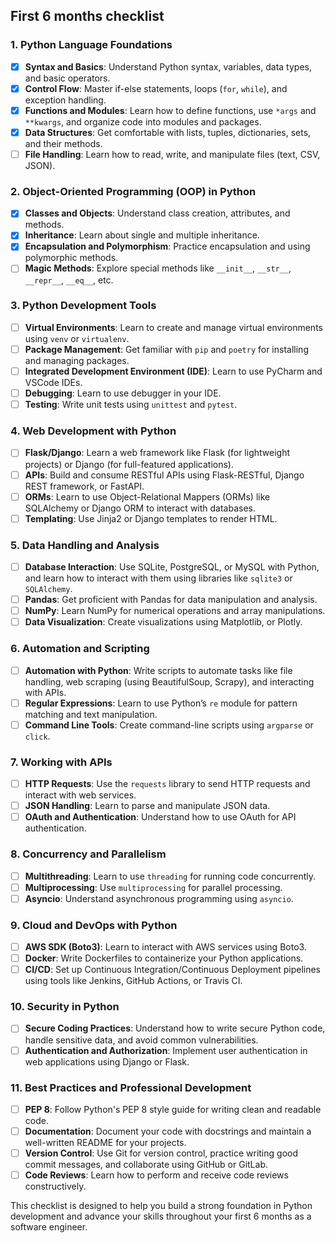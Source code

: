 ## First 6 months checklist
### 1. **Python Language Foundations**
   - [x] **Syntax and Basics**: Understand Python syntax, variables, data types, and basic operators.
   - [x] **Control Flow**: Master if-else statements, loops (`for`, `while`), and exception handling.
   - [x] **Functions and Modules**: Learn how to define functions, use `*args` and `**kwargs`, and organize code into modules and packages.
   - [x] **Data Structures**: Get comfortable with lists, tuples, dictionaries, sets, and their methods.
   - [  ] **File Handling**: Learn how to read, write, and manipulate files (text, CSV, JSON).

### 2. **Object-Oriented Programming (OOP) in Python**
   - [x] **Classes and Objects**: Understand class creation, attributes, and methods.
   - [x] **Inheritance**: Learn about single and multiple inheritance.
   - [x] **Encapsulation and Polymorphism**: Practice encapsulation and using polymorphic methods.
   - [ ] **Magic Methods**: Explore special methods like `__init__`, `__str__`, `__repr__`, `__eq__`, etc.

### 3. **Python Development Tools**
   - [ ] **Virtual Environments**: Learn to create and manage virtual environments using `venv` or `virtualenv`.
   - [ ] **Package Management**: Get familiar with `pip` and `poetry` for installing and managing packages.
   - [ ] **Integrated Development Environment (IDE)**: Learn to use PyCharm and VSCode IDEs.
   - [ ] **Debugging**: Learn to use debugger in your IDE.
   - [ ] **Testing**: Write unit tests using `unittest` and `pytest`.

### 4. **Web Development with Python**
   - [ ] **Flask/Django**: Learn a web framework like Flask (for lightweight projects) or Django (for full-featured applications).
   - [ ] **APIs**: Build and consume RESTful APIs using Flask-RESTful, Django REST framework, or FastAPI.
   - [ ] **ORMs**: Learn to use Object-Relational Mappers (ORMs) like SQLAlchemy or Django ORM to interact with databases.
   - [ ] **Templating**: Use Jinja2 or Django templates to render HTML.

### 5. **Data Handling and Analysis**
   - [ ] **Database Interaction**: Use SQLite, PostgreSQL, or MySQL with Python, and learn how to interact with them using libraries like `sqlite3` or `SQLAlchemy`.
   - [ ] **Pandas**: Get proficient with Pandas for data manipulation and analysis.
   - [ ] **NumPy**: Learn NumPy for numerical operations and array manipulations.
   - [ ] **Data Visualization**: Create visualizations using Matplotlib, or Plotly.

### 6. **Automation and Scripting**
   - [ ] **Automation with Python**: Write scripts to automate tasks like file handling, web scraping (using BeautifulSoup, Scrapy), and interacting with APIs.
   - [ ] **Regular Expressions**: Learn to use Python’s `re` module for pattern matching and text manipulation.
   - [ ] **Command Line Tools**: Create command-line scripts using `argparse` or `click`.

### 7. **Working with APIs**
   - [ ] **HTTP Requests**: Use the `requests` library to send HTTP requests and interact with web services.
   - [ ] **JSON Handling**: Learn to parse and manipulate JSON data.
   - [ ] **OAuth and Authentication**: Understand how to use OAuth for API authentication.

### 8. **Concurrency and Parallelism**
   - [ ] **Multithreading**: Learn to use `threading` for running code concurrently.
   - [ ] **Multiprocessing**: Use `multiprocessing` for parallel processing.
   - [ ] **Asyncio**: Understand asynchronous programming using `asyncio`.

### 9. **Cloud and DevOps with Python**
   - [ ] **AWS SDK (Boto3)**: Learn to interact with AWS services using Boto3.
   - [ ] **Docker**: Write Dockerfiles to containerize your Python applications.
   - [ ] **CI/CD**: Set up Continuous Integration/Continuous Deployment pipelines using tools like Jenkins, GitHub Actions, or Travis CI.

### 10. **Security in Python**
   - [ ] **Secure Coding Practices**: Understand how to write secure Python code, handle sensitive data, and avoid common vulnerabilities.
   - [ ] **Authentication and Authorization**: Implement user authentication in web applications using Django or Flask.

### 11. **Best Practices and Professional Development**
   - [ ] **PEP 8**: Follow Python's PEP 8 style guide for writing clean and readable code.
   - [ ] **Documentation**: Document your code with docstrings and maintain a well-written README for your projects.
   - [ ] **Version Control**: Use Git for version control, practice writing good commit messages, and collaborate using GitHub or GitLab.
   - [ ] **Code Reviews**: Learn how to perform and receive code reviews constructively.

This checklist is designed to help you build a strong foundation in Python development and advance your skills throughout your first 6 months as a software engineer.
